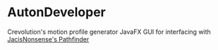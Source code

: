 # AutonDeveloper
Crevolution's motion profile generator JavaFX GUI for interfacing with [JacisNonsense's Pathfinder](https://github.com/JacisNonsense/Pathfinder)
